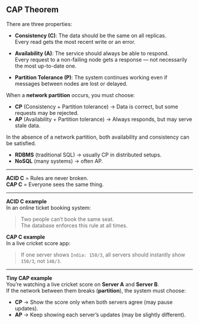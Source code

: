 ## CAP Theorem

There are three properties:

- **Consistency (C)**: The data should be the same on all replicas.  
  Every read gets the most recent write or an error.

- **Availability (A)**: The service should always be able to respond.  
  Every request to a non-failing node gets a response — not necessarily the most up-to-date one.

- **Partition Tolerance (P)**: The system continues working even if messages between nodes are lost or delayed.

When a **network partition** occurs, you must choose:

- **CP** (Consistency + Partition tolerance) → Data is correct, but some requests may be rejected.
- **AP** (Availability + Partition tolerance) → Always responds, but may serve stale data.

In the absence of a network partition, both availability and consistency can be satisfied.

- **RDBMS** (traditional SQL) → usually CP in distributed setups.
- **NoSQL** (many systems) → often AP.

---

**ACID C** = Rules are never broken.  
**CAP C** = Everyone sees the same thing.

---

**ACID C example**  
In an online ticket booking system:

> Two people can’t book the same seat.  
> The database enforces this rule at all times.

**CAP C example**  
In a live cricket score app:

> If one server shows `India: 150/3`, all servers should instantly show `150/3`, not `148/3`.

---

**Tiny CAP example**  
You’re watching a live cricket score on **Server A** and **Server B**.  
If the network between them breaks (**partition**), the system must choose:

- **CP** → Show the score only when both servers agree (may pause updates).
- **AP** → Keep showing each server’s updates (may be slightly different).
